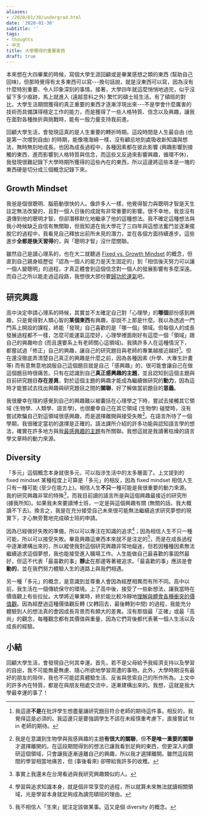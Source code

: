 ```yaml
---
aliases:
- /2020/01/30/undergrad.html
date: '2020-01-30'
subtitle: ''
tags:
- thoughts
- 中文
title: 大學獲得的重要東西
draft: true
---
```



本來想在大四畢業的時候，寫個大學生涯回顧或是畢業感想之類的東西 (幫助自己回味)，但那時覺得有太多東西可以寫---換句話說，就是沒東西可以寫，因為沒有什麼特別重要、令人印象深刻的事情。接著，大學四年就這麼悄悄地過完，似乎沒留下多少痕跡，馬上就進入 (遠超意料之外) 繁忙的碩士班生活。有了碩班的對比，大學生活期間獲得的真正重要的東西才逐漸浮現出來---不是學會什麼厲害的技術而具備謀得穩定工作的能力，而是獲得了一些人格特質、信念以及興趣，讓我在面對各種挫折與挑戰時，能有一股力量支持我前進。
<!--more-->

回顧大學生活，會發現這真的是人生重要的轉折時期。這段時間是人生最自由 (也是第一次嚐到自由) 的時期，能像塊海綿一樣，沒有顧忌地到處吸收新知識與想法，無時無刻地成長。也因為成長過程中，各種因素都在彼此影響 (興趣影響到接觸的東西，進而影響到人格特質與信念，而這些又反過來影響興趣，循環不休)，我發現很難記錄下大學時期所獲得的這些內在的東西，所以這邊將這些本是一塊的東西硬是切分成三個概念記錄下來。


## Growth Mindset

我爸是個很聰明、腦筋動很快的人。像許多人一樣，他覺得智力與聰明才智是天生註定無法改變的，且對一個人日後的成就有非常重要的影響。很不幸地，我並沒有遺傳到他的聰明才智，但卻潛移默化地繼承了他的這種想法。我不確定這種想法與我小時候缺乏自信有無關聯，但我知道在我大學花了三四年與這想法奮鬥並逐漸擺脫它的過程中，我看見自己釋放出前所未見的潛力，並在各個方面持續進步。這些進步**全都是後天習得**的，與「聰明才智」沒什麼關聯。

雖然自己是讀心理系的，也在大二就聽過 [Fixed vs. Growth Mindset](https://en.wikipedia.org/wiki/Mindset#Fixed_and_Growth_Mindset) 的概念，但直到自己親身經歷從「認為一個人的能力是天生固定的」到「相信後天努力可以讓一個人變聰明」的過程，才真正體會到這個信念對一個人的發展影響有多麼深遠。而自己之所以能走過這段路，我想很大部份要[歸功於運氣](/2017/11/26/mathematics.html)吧。


## 研究興趣

高中決定申請心理系的時候，其實並不太確定自己對「心理學」的**哪個**部份感到興趣，只是覺得對人類心智的**某個東西**有興趣，卻說不上那是什麼。我以為透過一門門系上開設的課程，終能「發現」自己喜歡的是「哪一個」領域。但每個人的成長發展過程都不一樣，怎麼可能運氣這麼好，心理學裡面剛好有這麼一個「領域」跟自己的興趣吻合 (而且還要系上有老師關心這領域)。我猜許多人在這種情況下，都嘗試過「修正」自己的興趣，讓自己的研究題目與老師的專業越接近越好[^force-interest]。但在還沒徹底弄清楚自己真正的興趣是什麼之前，因為各種因素 (升學、大專生計畫等) 而有意無意地說服自己這個題目就是自己「感興趣」的，很可能會讓自己在做這個題目時很痛苦。只有在認識到自己**真正感興趣的主題**，並且認知到這個主題與目前研究題目**存在差異**，對於這個主題的興趣才能成為繼續做研究的**動力**，因為這時才能嘗試去找出興趣與研究題目之間的**關聯**，好了解做當前題目的**意義**。

我很慶幸在隱約感覺到自己的興趣難以被囊括在心理學之下時，嘗試去接觸其它領域 (生物學、人類學、語言學)，也很慶幸自己在其它領域 (生物學) 碰壁時，沒有嘗試欺騙自己對這領域很感興趣，而是選擇離開與接受失敗[^biology]。在語言所待了一個學期，我很確定當初的選擇是正確的。語法課所介紹的許多功能與認知語言學的想法，確實在許多地方與我[最感興趣的主題](/2019/08/15/secretOfOurSuccess.html)有所關聯。我想這就是我讀著枯燥的語言學文章時的動力來源。

[^force-interest]: 我這邊**不是**在批評學生想盡量讓研究題目符合老師的期待這件事。相反的，我覺得這是必須的。我這邊只是要強調學生不該在未經慎重考慮下，直接嘗試 fit in 老師的期待。

[^biology]: 我是在意識到生物學與我感興趣的主題**有很大的關聯**，但**不是唯一重要的關聯**才選擇離開的。在這段期間得到的想法已讓我看到足夠的東西，但更深入的鑽研這個領域，只會讓我逐漸遠離自己的興趣，所以我才選擇離開。雖然這段期間的學習相當地痛苦，但 (事後看來) 卻帶給我許多的收穫。


## Diversity

「多元」這個概念本身就很多元，可以指涉生活中的太多層面了。上文提到的 fixed mindset 某種程度上可算是「多元」的相反，因為 fixed mindset 相信人生只有一種可能 (至少在能力上)。相信人生**不只**一種可能是我很重要的動力來源。我的研究興趣非常的特殊[^taiwan]，而我目前讀的語言所是與這個興趣最接近的研究所 (據我所知)。如果我未來要讀博士班，一定是與這個興趣有關 (無關的話，我大概讀不下去)。換言之，我是在充分接受自己未來很可能無法繼續追求研究夢想的現實下，才心無旁鶩地完成碩士班的申請。

因為已經做好失敗的準備，所以可以專注在知識的追求[^knowledge]；因為相信人生不只一種可能，所以可以接受失敗。畢竟興趣這東西本來就不是注定的[^diverse-interest]，而是在成長過程中逐漸建構出來的，所以縱使我對這個研究興趣非常地癡迷，但若因種種因素無法繼續追求這個夢想，我也能接受進入職場工作。人生能做自己最喜歡的事固然最好，但這不代表「最喜歡的事」**靜止**在那邊等著被追求。「最喜歡的事」應該是會**動的**，並在我們努力體驗人生的道路上與我們相遇。

另一種「多元」的概念，是意識到並尊重人會因為經歷相異而有所不同。高中以前，我生活在一個傳統保守的環境。上了高中後，接受了一些新想法，讓我當時在價值觀上有些拉扯。大學將近畢業時，終於能比較冷靜地[理解與體會各種衝突的價值觀](/2019/07/16/struggle-to-understand-people-u-hate.html)。因為經歷過這種價值觀反轉 (又轉回去，最後轉到中間) 的過程，我能充分體驗到人的想法真的會因成長背景而有頗大的差異。沒有那個最「正確」或最「高尚」的觀念，每種觀念都有其價值與重量，因為它們背後都代表著一個人生活以及成長的經驗。

[^taiwan]: 事實上我還未在台灣看過與我研究興趣類似的人。
[^knowledge]: 學習與追求知識本身，就是個非常享受的過程，所以就算未來無法就讀相關領域，光是學習本身就足夠成為讀完碩班的理由。
[^diverse-interest]: 我不相信人「生來」就注定該做某事。這又是個 diversity 的概念。


## 小結

回顧大學生活，會發現自己何其幸運。首先，若不是父母給予我經濟支持以及學習的自由，我不可能無憂無慮、隨心所欲地學習周遭的事物。此外，大學時期沒有最好的朋友的陪伴，我也不可能認真體驗生活、反省與思索自己的所作所為。上文中的許多內在特質，都是在與朋友相處交流中，逐漸建構出來的。我想，這就是我大學最幸運的事了！
